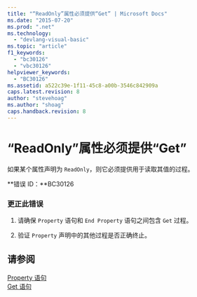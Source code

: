 ```yaml
---
title: "“ReadOnly”属性必须提供“Get” | Microsoft Docs"
ms.date: "2015-07-20"
ms.prod: ".net"
ms.technology: 
  - "devlang-visual-basic"
ms.topic: "article"
f1_keywords: 
  - "bc30126"
  - "vbc30126"
helpviewer_keywords: 
  - "BC30126"
ms.assetid: a522c39e-1f11-45c8-a00b-3546c842909a
caps.latest.revision: 8
author: "stevehoag"
ms.author: "shoag"
caps.handback.revision: 8
---
```

# “ReadOnly”属性必须提供“Get”
如果某个属性声明为 `ReadOnly`，则它必须提供用于读取其值的过程。  
  
 **错误 ID：**BC30126  
  
### 更正此错误  
  
1.  请确保 `Property` 语句和 `End Property` 语句之间包含 `Get` 过程。  
  
2.  验证 `Property` 声明中的其他过程是否正确终止。  
  
## 请参阅  
 [Property 语句](../../visual-basic/language-reference/statements/property-statement.md)   
 [Get 语句](../../visual-basic/language-reference/statements/get-statement.md)